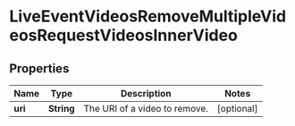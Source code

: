 

# LiveEventVideosRemoveMultipleVideosRequestVideosInnerVideo


## Properties

| Name | Type | Description | Notes |
|------------ | ------------- | ------------- | -------------|
|**uri** | **String** | The URI of a video to remove. |  [optional] |




